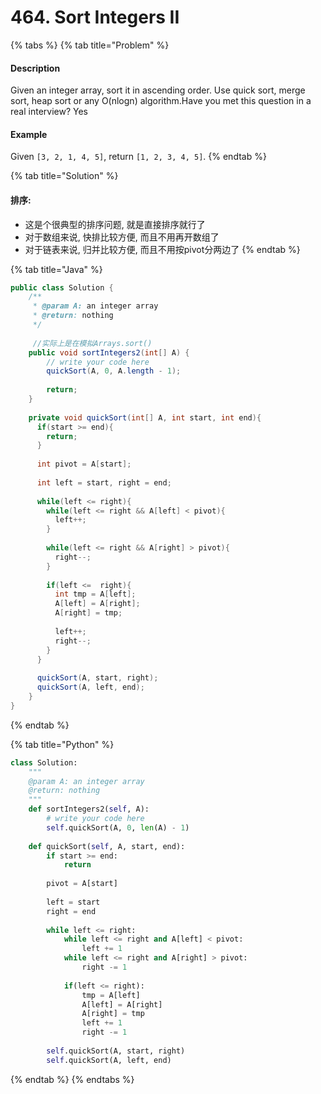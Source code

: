 # 464. Sort Integers II

{% tabs %}
{% tab title="Problem" %}
#### Description

Given an integer array, sort it in ascending order. Use quick sort, merge sort, heap sort or any O\(nlogn\) algorithm.Have you met this question in a real interview?  Yes

#### Example

Given `[3, 2, 1, 4, 5]`, return `[1, 2, 3, 4, 5]`.
{% endtab %}

{% tab title="Solution" %}
#### 排序:

* 这是个很典型的排序问题, 就是直接排序就行了
* 对于数组来说, 快排比较方便, 而且不用再开数组了
* 对于链表来说, 归并比较方便, 而且不用按pivot分两边了
{% endtab %}

{% tab title="Java" %}
```java
public class Solution {
    /**
     * @param A: an integer array
     * @return: nothing
     */
     
     //实际上是在模拟Arrays.sort()
    public void sortIntegers2(int[] A) {
        // write your code here
        quickSort(A, 0, A.length - 1);
        
        return;
    }
    
    private void quickSort(int[] A, int start, int end){
      if(start >= end){
        return;
      }
      
      int pivot = A[start];
      
      int left = start, right = end;
      
      while(left <= right){
        while(left <= right && A[left] < pivot){
          left++;
        }
        
        while(left <= right && A[right] > pivot){
          right--;
        }
        
        if(left <=  right){
          int tmp = A[left];
          A[left] = A[right];
          A[right] = tmp;
          
          left++;
          right--;
        }
      }
      
      quickSort(A, start, right);
      quickSort(A, left, end);
    }
}
```
{% endtab %}

{% tab title="Python" %}
```python
class Solution:
    """
    @param A: an integer array
    @return: nothing
    """
    def sortIntegers2(self, A):
        # write your code here
        self.quickSort(A, 0, len(A) - 1)
      
    def quickSort(self, A, start, end):
        if start >= end:
            return
        
        pivot = A[start]
        
        left = start
        right = end
        
        while left <= right:
            while left <= right and A[left] < pivot:
                left += 1
            while left <= right and A[right] > pivot:
                right -= 1
                
            if(left <= right):
                tmp = A[left]
                A[left] = A[right]
                A[right] = tmp
                left += 1
                right -= 1
        
        self.quickSort(A, start, right)
        self.quickSort(A, left, end)
```
{% endtab %}
{% endtabs %}

